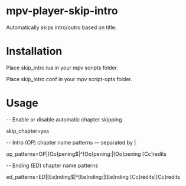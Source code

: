 # mpv-player-skip-intro
Automatically skips intro/outro based on title.

# Installation
Place skip_intro.lua in your mpv scripts folder.

Place skip_intro.conf in your mpv script-opts folder.

# Usage
-- Enable or disable automatic chapter skipping

skip_chapter=yes

-- Intro (OP) chapter name patterns — separated by |

op_patterns=OP|[Oo]pening$|^[Oo]pening:|[Oo]pening [Cc]redits

-- Ending (ED) chapter name patterns

ed_patterns=ED|[Ee]nding$|^[Ee]nding:|[Ee]nding [Cc]redits|[Cc]redits
